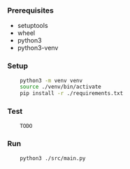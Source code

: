 ### Prerequisites
- setuptools
- wheel
- python3
- python3-venv

### Setup

```bash
	python3 -m venv venv
	source ./venv/bin/activate
	pip install -r ./requirements.txt
```

### Test
```bash
    TODO
```

### Run
```bash
	python3 ./src/main.py
```